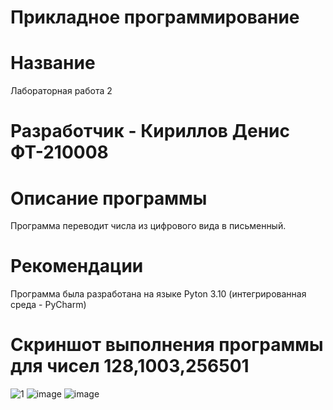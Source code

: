 # Прикладное программирование
# Название
Лабораторная работа 2
# Разработчик - Кириллов Денис ФТ-210008
# Описание программы
Программа переводит числа из цифрового вида в письменный.
# Рекомендации
Программа была разработана на языке Pyton 3.10 (интегрированная среда - PyCharm)
# Скриншот выполнения программы для чисел 128,1003,256501
![1](https://user-images.githubusercontent.com/113837843/190912532-96888e7d-9f19-4845-8d41-7fc7e26e0503.jpg)
![image](https://user-images.githubusercontent.com/113837843/190912552-dbf52b18-031d-4070-b421-d831dd890f24.png)
![image](https://user-images.githubusercontent.com/113837843/190912564-d7de672f-6aba-4e89-8753-5c6cfdadc741.png)

